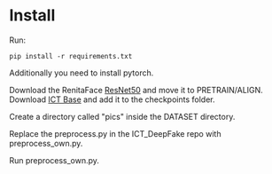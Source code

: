 # Install
Run:

````
pip install -r requirements.txt
````


Additionally you need to install pytorch.

Download the RenitaFace [ResNet50](https://drive.google.com/drive/folders/1oZRSG0ZegbVkVwUd8wUIQx8W7yfZ_ki1) and move it to PRETRAIN/ALIGN.
Download [ICT Base](https://github.com/LightDXY/ICT_DeepFake/releases/download/v0.1.0/ICT_Base.pth) and add it to the checkpoints folder.

Create a directory called "pics" inside the DATASET directory.

Replace the preprocess.py in the ICT_DeepFake repo with preprocess_own.py.

Run preprocess_own.py.
